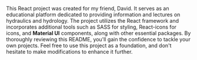 This React project was created for my friend, David. It serves as an educational platform dedicated to providing information and lectures on hydraulics and hydrology. The project utilizes the React framework and incorporates additional tools such as SASS for styling, React-icons for icons, and **Material UI** components, along with other essential packages. By thoroughly reviewing this README, you'll gain the confidence to tackle your own projects. Feel free to use this project as a foundation, and don't hesitate to make modifications to enhance it further.

